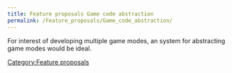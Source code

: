 ```yaml
---
title: Feature proposals Game code abstraction
permalink: /Feature_proposals/Game_code_abstraction/
---
```


For interest of developing multiple game modes, an system for
abstracting game modes would be ideal.

[Category:Feature proposals](Category:Feature_proposals "wikilink")